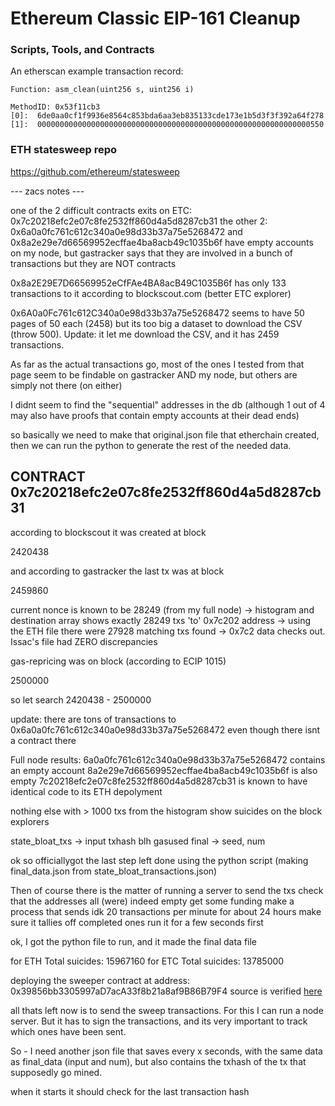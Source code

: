 # Ethereum Classic EIP-161 Cleanup
### Scripts, Tools, and Contracts


An etherscan example transaction record:
```
Function: asm_clean(uint256 s, uint256 i)

MethodID: 0x53f11cb3
[0]:  6de0aa0cf1f9936e8564c853bda6aa3eb835133cde173e1b5d3f3f392a64f278
[1]:  0000000000000000000000000000000000000000000000000000000000000550
```

### ETH statesweep repo
https://github.com/ethereum/statesweep

--- zacs notes ---

one of the 2 difficult contracts exits on ETC: 0x7c20218efc2e07c8fe2532ff860d4a5d8287cb31
the other 2: 0x6a0a0fc761c612c340a0e98d33b37a75e5268472 and 0x8a2e29e7d66569952ecffae4ba8acb49c1035b6f have empty accounts on my node, but gastracker says that they are involved in a bunch of transactions but they are NOT contracts 

0x8a2E29E7D66569952eCfFAe4BA8acB49C1035B6f has only 133 transactions to it according to blockscout.com (better ETC explorer)

0x6A0a0Fc761c612C340a0e98d33b37a75e5268472 seems to have 50 pages of 50 each (2458) but its too big a dataset to download the CSV (throw 500). Update: it let me download the CSV, and it has 2459 transactions.

As far as the actual transactions go, most of the ones I tested from that page seem to be findable on gastracker AND my node, but others are simply not there (on either)

I didnt seem to find the "sequential" addresses in the db (although 1 out of 4 may also have proofs that contain empty accounts at their dead ends)

so basically we need to make that original.json file that 
etherchain created, then we can run the python to generate the rest of the needed data.


CONTRACT 0x7c20218efc2e07c8fe2532ff860d4a5d8287cb31
---------------------------------------------------
according to blockscout it was created at block

2420438

and according to gastracker the last tx was at block 

2459860

current nonce is known to be 28249 (from my full node)
 -> histogram and destination array shows exactly 28249 txs 'to' 0x7c202 address
 -> using the ETH file there were 27928 matching txs found
 -> 0x7c2 data checks out. Issac's file had ZERO discrepancies



gas-repricing was on block (according to ECIP 1015)

2500000 


so let search 2420438 - 2500000


update: there are tons of transactions to 0x6a0a0fc761c612c340a0e98d33b37a75e5268472 even though there isnt a contract there


Full node results:
6a0a0fc761c612c340a0e98d33b37a75e5268472 contains an empty account
8a2e29e7d66569952ecffae4ba8acb49c1035b6f is also empty
7c20218efc2e07c8fe2532ff860d4a5d8287cb31 is known to have identical code to its ETH depolyment

nothing else with > 1000 txs from the histogram show suicides on the block explorers


state_bloat_txs -> input txhash blh gasused
final -> seed, num


ok so officiallygot the last step left done using the python script  (making final_data.json from state_bloat_transactions.json) 


Then of course there is the matter of running a server to send the txs
  check that the addresses all (were) indeed empty
  get some funding
  make a process that sends idk 20 transactions per minute for about 24 hours
  make sure it tallies off completed ones
  run it for a few seconds first

ok, I got the python file to run, and it made the final data file

for ETH Total suicides: 15967160
for ETC Total suicides: 13785000

deploying the sweeper contract at address: 0x39856bb3305997aD7acA33f8b21a8af9B86B79F4
source is verified [here](https://blockscout.com/etc/mainnet/address/0x39856bb3305997ad7aca33f8b21a8af9b86b79f4/contracts)

all thats left now is to send the sweep transactions. For this I can run a node server. But it has to sign the transactions, and its very important to track which ones have been sent.

So - I need another json file that saves every x seconds, with the same data as final_data (input and num), but also contains the txhash of the tx that supposedly go mined.

when it starts it should check for the last transaction hash

